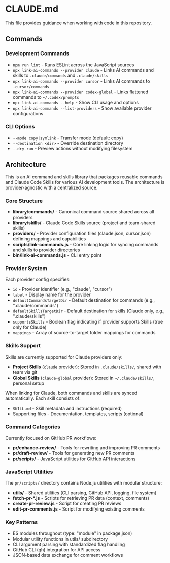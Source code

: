 # CLAUDE.md

This file provides guidance when working with code in this repository.

## Commands

### Development Commands

- `npm run lint` - Runs ESLint across the JavaScript sources
- `npx link-ai-commands --provider claude` - Links AI commands and skills to `.claude/commands` and `.claude/skills`
- `npx link-ai-commands --provider cursor` - Links AI commands to `.cursor/commands`
- `npx link-ai-commands --provider codex-global` - Links flattened commands to `~/.codex/prompts`
- `npx link-ai-commands --help` - Show CLI usage and options
- `npx link-ai-commands --list-providers` - Show available provider configurations

### CLI Options

- `--mode copy|symlink` - Transfer mode (default: copy)
- `--destination <dir>` - Override destination directory
- `--dry-run` - Preview actions without modifying filesystem

## Architecture

This is an AI command and skills library that packages reusable commands and Claude Code Skills for various AI development tools. The architecture is provider-agnostic with a centralized source.

### Core Structure

- **library/commands/** - Canonical command source shared across all providers
- **library/skills/** - Claude Code Skills source (project and team-shared skills)
- **providers/** - Provider configuration files (claude.json, cursor.json) defining mappings and capabilities
- **scripts/link-commands.js** - Core linking logic for syncing commands and skills to provider directories
- **bin/link-ai-commands.js** - CLI entry point

### Provider System

Each provider config specifies:

- `id` - Provider identifier (e.g., "claude", "cursor")
- `label` - Display name for the provider
- `defaultCommandsTargetDir` - Default destination for commands (e.g., ".claude/commands")
- `defaultSkillsTargetDir` - Default destination for skills (Claude only, e.g., ".claude/skills")
- `supportsSkills` - Boolean flag indicating if provider supports Skills (true only for Claude)
- `mappings` - Array of source-to-target folder mappings for commands

### Skills Support

Skills are currently supported for Claude providers only:

- **Project Skills** (`claude` provider): Stored in `.claude/skills/`, shared with team via git
- **Global Skills** (`claude-global` provider): Stored in `~/.claude/skills/`, personal setup

When linking for Claude, both commands and skills are synced automatically. Each skill consists of:
- `SKILL.md` - Skill metadata and instructions (required)
- Supporting files - Documentation, templates, scripts (optional)

### Command Categories

Currently focused on GitHub PR workflows:

- **pr/enhance-review/** - Tools for rewriting and improving PR comments
- **pr/draft-review/** - Tools for generating new PR comments
- **pr/scripts/** - JavaScript utilities for GitHub API interactions

### JavaScript Utilities

The `pr/scripts/` directory contains Node.js utilities with modular structure:

- **utils/** - Shared utilities (CLI parsing, GitHub API, logging, file system)
- **fetch-pr-\*.js** - Scripts for retrieving PR data (context, comments)
- **create-pr-review.js** - Script for creating PR reviews
- **edit-pr-comments.js** - Script for modifying existing comments

### Key Patterns

- ES modules throughout (type: "module" in package.json)
- Modular utility functions in utils/ subdirectory
- CLI argument parsing with standardized flag handling
- GitHub CLI (gh) integration for API access
- JSON-based data exchange for comment workflows
